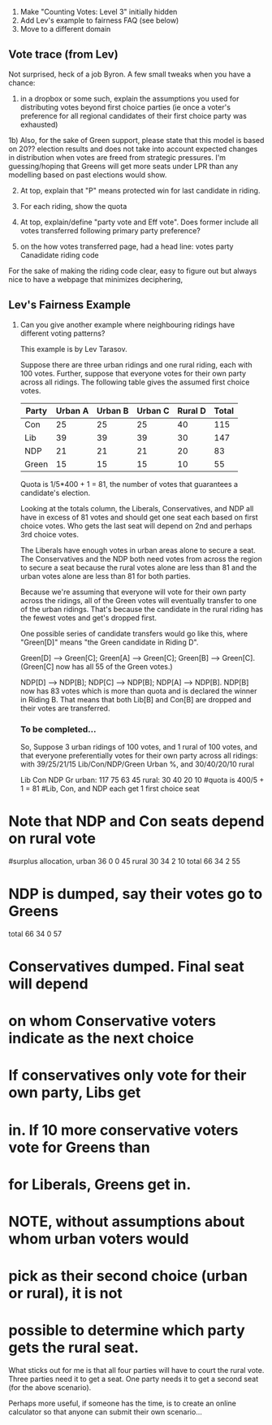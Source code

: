 
1. Make "Counting Votes: Level 3" initially hidden
1. Add Lev's example to fairness FAQ  (see below)
1. Move to a different domain

## Vote trace (from Lev)
Not surprised, heck of a job Byron. A few small tweaks when you have
a chance:

1) in a dropbox or some such, explain the assumptions you used for
distributing votes beyond first choice parties (ie once a voter's preference for all regional candidates of their first choice party
was exhausted)

1b) Also, for the sake of Green support, please state that this model
is based on 20?? election results and does not take into account expected
changes in distribution when votes are freed from strategic pressures.
I'm guessing/hoping that Greens will get more seats under LPR than any modelling based on past elections would show.

2) At top, explain that "P" means protected win for last candidate in riding.

3) For each riding, show the quota

4) At top, explain/define "party vote and Eff vote". Does former include all votes transferred following primary party preference?

5) on the how votes transferred page, had a head line:
votes     party    Canadidate          riding code

For the sake of making the riding code clear, easy to figure out
but always nice to have a webpage that minimizes deciphering,





## Lev's Fairness Example
1.	Can you give another example where neighbouring ridings have different voting patterns?


	This example is by Lev Tarasov.

	Suppose there are three urban ridings and one rural riding, each with 100 votes. Further,
	suppose that everyone votes for their own party across all ridings.  The following table gives
	the assumed first choice votes.


	<table class="numbers">
		<thead>
		<tr><th>Party</th><th>Urban A</th><th>Urban B</th><th>Urban C</th>
			<th>Rural D</th><th>Total</th></tr>
	</thead>
		<tr><td>Con</td><td>25</td><td>25</td><td>25</td><td>40</td><td>115</td></tr>
		<tr><td>Lib</td><td>39</td><td>39</td><td>39</td><td>30</td><td>147</td></tr>
		<tr><td>NDP</td><td>21</td><td>21</td><td>21</td><td>20</td><td>83</td></tr>
		<tr><td>Green</td><td>15</td><td>15</td><td>15</td><td>10</td><td>55</td></tr>
	</table>

	Quota is 1/5*400 + 1 = 81, the number of votes that guarantees a candidate's election.

	Looking at the totals column, the Liberals, Conservatives, and NDP all have in excess
	of 81 votes and should get one seat each based on first choice votes.  Who gets the
	last seat will depend on 2nd and perhaps 3rd choice votes.

	The Liberals have enough votes in urban areas alone to secure a seat.  The Conservatives
	and the NDP both need votes from across the region to secure a seat because the
	rural votes alone are less than 81 and the urban votes alone are less than 81 for both
	parties.

	Because we're assuming that everyone will vote for their own party across the ridings,
	all of the Green votes will eventually transfer to one of the urban ridings.  That's 
	because the candidate in the rural riding has the fewest votes and get's dropped first.

	One possible series of candidate transfers would go like this, where "Green[D]" means 
	"the Green candidate in Riding D".

	Green[D] --> Green[C]; Green[A] --> Green[C]; Green[B] --> Green[C].  (Green[C] now 
	has all 55 of the Green votes.)

	NDP[D] --> NDP[B]; NDP[C] --> NDP[B]; NDP[A] --> NDP[B].  NDP[B] now has 83 votes
	which is more than quota and is declared the winner in Riding B.  That means that 
	both Lib[B] and Con[B] are dropped and their votes are transferred.

	### To be completed...
	So,
Suppose 3 urban ridings of 100 votes, and 1 rural of 100 votes, and
that everyone preferentially votes for their own party across all
ridings: with 39/25/21/15 Lib/Con/NDP/Green Urban %, and 30/40/20/10
rural

      Lib   Con   NDP  Gr
urban: 117   75    63   45
rural: 30    40    20   10
#quota is 400/5 + 1 = 81
#Lib, Con, and NDP each get 1 first choice seat
# Note that NDP and Con seats depend on rural vote

#surplus allocation,
urban  36    0     0  45
rural  30    34    2  10
total  66    34    2  55
# NDP is dumped, say their votes go to Greens
total 66     34    0  57
# Conservatives dumped. Final seat will depend
# on whom Conservative voters indicate as the next choice
# If conservatives only vote for their own party, Libs get
# in. If 10 more conservative voters vote for Greens than
# for Liberals, Greens get in.


# NOTE, without assumptions about whom urban voters would
# pick as their second choice (urban or rural), it is not
# possible to determine which party gets the rural seat.

What sticks out for me is that all four parties will have to court the
rural vote. Three parties need it to get a seat.  One party needs it
to get a second seat (for the above scenario).

Perhaps more useful, if someone has the time, is to create an online
calculator so that anyone can submit their own scenario...



